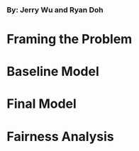 ### By: Jerry Wu and Ryan Doh
# Framing the Problem

# Baseline Model
                                                   

# Final Model


# Fairness Analysis
